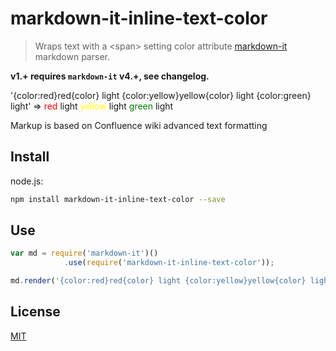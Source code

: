 # markdown-it-inline-text-color

> Wraps text with a &lt;span&gt; setting color attribute [markdown-it](https://github.com/markdown-it/markdown-it) markdown parser.

__v1.+ requires `markdown-it` v4.+, see changelog.__

'{color:red}red{color} light {color:yellow}yellow{color} light {color:green} light' => <span style="color:red;">red</span> light <span style="color:yellow;">yellow</span> light <span style="color:green;">green</span> light

Markup is based on Confluence wiki advanced text formatting


## Install

node.js:

```bash
npm install markdown-it-inline-text-color --save
```

## Use

```js
var md = require('markdown-it')()
            .use(require('markdown-it-inline-text-color'));

md.render('{color:red}red{color} light {color:yellow}yellow{color} light {color:green} light') => <p><span style="color:red;">red</span> light <span style="color:yellow;">yellow</span> light <span style="color:green;">green</span> light</p>
```

## License

[MIT](https://github.com/markdown-it/markdown-it-inline-text-color/blob/master/LICENSE)
